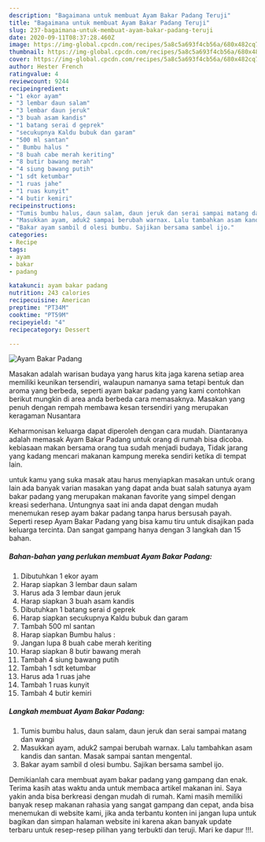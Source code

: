 ```yaml
---
description: "Bagaimana untuk membuat Ayam Bakar Padang Teruji"
title: "Bagaimana untuk membuat Ayam Bakar Padang Teruji"
slug: 237-bagaimana-untuk-membuat-ayam-bakar-padang-teruji
date: 2020-09-11T08:37:28.460Z
image: https://img-global.cpcdn.com/recipes/5a8c5a693f4cb56a/680x482cq70/ayam-bakar-padang-foto-resep-utama.jpg
thumbnail: https://img-global.cpcdn.com/recipes/5a8c5a693f4cb56a/680x482cq70/ayam-bakar-padang-foto-resep-utama.jpg
cover: https://img-global.cpcdn.com/recipes/5a8c5a693f4cb56a/680x482cq70/ayam-bakar-padang-foto-resep-utama.jpg
author: Hester French
ratingvalue: 4
reviewcount: 9244
recipeingredient:
- "1 ekor ayam"
- "3 lembar daun salam"
- "3 lembar daun jeruk"
- "3 buah asam kandis"
- "1 batang serai d geprek"
- "secukupnya Kaldu bubuk dan garam"
- "500 ml santan"
- " Bumbu halus "
- "8 buah cabe merah keriting"
- "8 butir bawang merah"
- "4 siung bawang putih"
- "1 sdt ketumbar"
- "1 ruas jahe"
- "1 ruas kunyit"
- "4 butir kemiri"
recipeinstructions:
- "Tumis bumbu halus, daun salam, daun jeruk dan serai sampai matang dan wangi"
- "Masukkan ayam, aduk2 sampai berubah warnax. Lalu tambahkan asam kandis dan santan. Masak sampai santan mengental."
- "Bakar ayam sambil d olesi bumbu. Sajikan bersama sambel ijo."
categories:
- Recipe
tags:
- ayam
- bakar
- padang

katakunci: ayam bakar padang 
nutrition: 243 calories
recipecuisine: American
preptime: "PT34M"
cooktime: "PT59M"
recipeyield: "4"
recipecategory: Dessert

---
```



![Ayam Bakar Padang](https://img-global.cpcdn.com/recipes/5a8c5a693f4cb56a/680x482cq70/ayam-bakar-padang-foto-resep-utama.jpg)

Masakan adalah warisan budaya yang harus kita jaga karena setiap area memiliki keunikan tersendiri, walaupun namanya sama tetapi bentuk dan aroma yang berbeda, seperti ayam bakar padang yang kami contohkan berikut mungkin di area anda berbeda cara memasaknya. Masakan yang penuh dengan rempah membawa kesan tersendiri yang merupakan keragaman Nusantara

Keharmonisan keluarga dapat diperoleh dengan cara mudah. Diantaranya adalah memasak Ayam Bakar Padang untuk orang di rumah bisa dicoba. kebiasaan makan bersama orang tua sudah menjadi budaya, Tidak jarang yang kadang mencari makanan kampung mereka sendiri ketika di tempat lain.



untuk kamu yang suka masak atau harus menyiapkan masakan untuk orang lain ada banyak varian masakan yang dapat anda buat salah satunya ayam bakar padang yang merupakan makanan favorite yang simpel dengan kreasi sederhana. Untungnya saat ini anda dapat dengan mudah menemukan resep ayam bakar padang tanpa harus bersusah payah.
Seperti resep Ayam Bakar Padang yang bisa kamu tiru untuk disajikan pada keluarga tercinta. Dan sangat gampang hanya dengan 3 langkah dan 15 bahan.


<!--inarticleads1-->

##### Bahan-bahan yang perlukan membuat Ayam Bakar Padang:

1. Dibutuhkan 1 ekor ayam
1. Harap siapkan 3 lembar daun salam
1. Harus ada 3 lembar daun jeruk
1. Harap siapkan 3 buah asam kandis
1. Dibutuhkan 1 batang serai d geprek
1. Harap siapkan secukupnya Kaldu bubuk dan garam
1. Tambah 500 ml santan
1. Harap siapkan  Bumbu halus :
1. Jangan lupa 8 buah cabe merah keriting
1. Harap siapkan 8 butir bawang merah
1. Tambah 4 siung bawang putih
1. Tambah 1 sdt ketumbar
1. Harus ada 1 ruas jahe
1. Tambah 1 ruas kunyit
1. Tambah 4 butir kemiri




<!--inarticleads2-->

##### Langkah membuat  Ayam Bakar Padang:

1. Tumis bumbu halus, daun salam, daun jeruk dan serai sampai matang dan wangi
1. Masukkan ayam, aduk2 sampai berubah warnax. Lalu tambahkan asam kandis dan santan. Masak sampai santan mengental.
1. Bakar ayam sambil d olesi bumbu. Sajikan bersama sambel ijo.




Demikianlah cara membuat ayam bakar padang yang gampang dan enak. Terima kasih atas waktu anda untuk membaca artikel makanan ini. Saya yakin anda bisa berkreasi dengan mudah di rumah. Kami masih memiliki banyak resep makanan rahasia yang sangat gampang dan cepat, anda bisa menemukan di website kami, jika anda terbantu konten ini jangan lupa untuk bagikan dan simpan halaman website ini karena akan banyak update terbaru untuk resep-resep pilihan yang terbukti dan teruji. Mari ke dapur !!!. 
